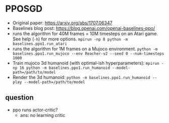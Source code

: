 # PPOSGD

* Original paper: https://arxiv.org/abs/1707.06347
* Baselines blog post: https://blog.openai.com/openai-baselines-ppo/
* runs the algorithm for 40M frames = 10M timesteps on an Atari game. See help (`-h`) for more options.
```mpirun -np 8 python -m baselines.ppo1.run_atari```
* runs the algorithm for 1M frames on a Mujoco environment.
```python -m baselines.ppo1.run_mujoco --env Reacher-v2 --seed 0 --num-timesteps 1000```
* Train mujoco 3d humanoid (with optimal-ish hyperparameters): `mpirun -np 16 python -m baselines.ppo1.run_humanoid --model-path=/path/to/model`
* Render the 3d humanoid: `python -m baselines.ppo1.run_humanoid --play --model-path=/path/to/model`

## question
* ppo runs actor-critic?
  * ans: no learning critic
